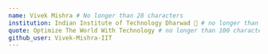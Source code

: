 ```yaml
---
name: Vivek Mishra # No longer than 28 characters
institution: Indian Institute of Technology Dharwad 🚩 # no longer than 58 characters
quote: Optimize The World With Technology # no longer than 100 characters, avoid using quotes(") to guarantee the format remains the same.
github_user: Vivek-Mishra-IIT
---
```

